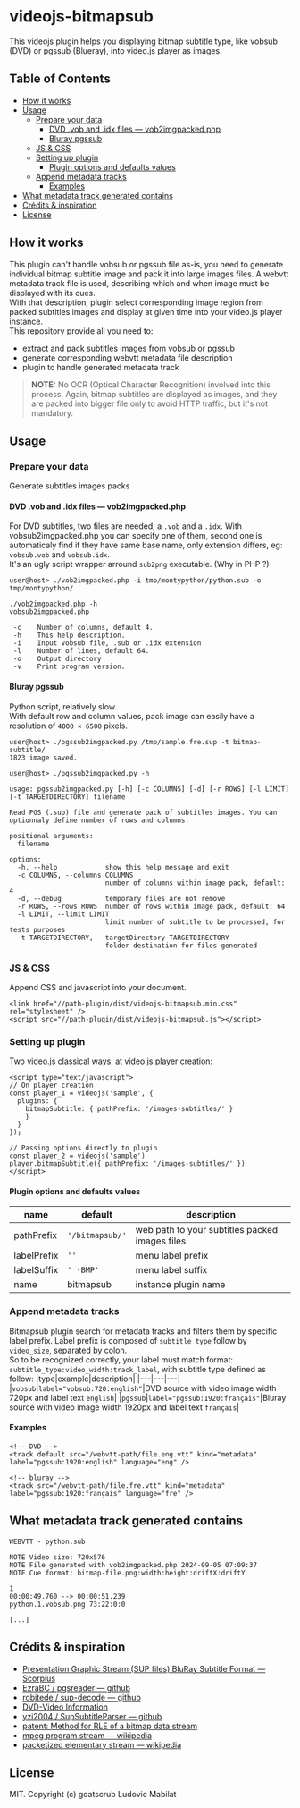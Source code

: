 # videojs-bitmapsub

This videojs plugin helps you displaying bitmap subtitle type, like vobsub (DVD) or pgssub (Blueray), into video.js player as images.

## Table of Contents

<!-- START doctoc generated TOC please keep comment here to allow auto update -->
<!-- DON'T EDIT THIS SECTION, INSTEAD RE-RUN doctoc TO UPDATE -->

- [How it works](#how-it-works)
- [Usage](#usage)
  - [Prepare your data](#prepare-your-data)
    - [DVD .vob and .idx files — vob2imgpacked.php](#dvd-vob-and-idx-files--vob2imgpackedphp)
    - [Bluray pgssub](#bluray-pgssub)
  - [JS & CSS](#js--css)
  - [Setting up plugin](#setting-up-plugin)
    - [Plugin options and defaults values](#plugin-options-and-defaults-values)
  - [Append metadata tracks](#append-metadata-tracks)
    - [Examples](#examples)
- [What metadata track generated contains](#what-metadata-track-generated-contains)
- [Crédits & inspiration](#cr%C3%A9dits--inspiration)
- [License](#license)

<!-- END doctoc generated TOC please keep comment here to allow auto update -->
## How it works
This plugin can't handle vobsub or pgssub file as-is, you need to generate individual bitmap subtitle image and pack it into large images files. A webvtt metadata track file is used, describing which and when image must be displayed with its cues.  
With that description, plugin select corresponding image region from packed subtitles images and display at given time into your video.js player instance.  
This repository provide all you need to:
- extract and pack subtitles images from vobsub or pgssub
- generate corresponding webvtt metadata file description
- plugin to handle generated metadata track

> __**NOTE:**__ No OCR (Optical Character Recognition) involved into this process. Again, bitmap subtitles are displayed as images, and they are packed into bigger file only to avoid HTTP traffic, but it's not mandatory.
## Usage
### Prepare your data
Generate subtitles images packs
#### DVD .vob and .idx files — vob2imgpacked.php
For DVD subtitles, two files are needed, a `.vob` and a `.idx`. With vobsub2imgpacked.php you can specify one of them, second one is automaticaly find if they have same base name, only extension differs, eg: `vobsub.vob` and `vobsub.idx`.  
It's an ugly script wrapper arround `sub2png` executable. (Why in PHP ?)
```
user@host> ./vob2imgpacked.php -i tmp/montypython/python.sub -o tmp/montypython/

./vob2imgpacked.php -h
vobsub2imgpacked.php

 -c    Number of columns, default 4.
 -h    This help description.
 -i    Input vobsub file, .sub or .idx extension
 -l    Number of lines, default 64.
 -o    Output directory
 -v    Print program version.
```
#### Bluray pgssub
Python script, relatively slow.  
With default row and column values, pack image can easily have a resolution of `4000 × 6500` pixels.
```
user@host> ./pgssub2imgpacked.py /tmp/sample.fre.sup -t bitmap-subtitle/
1823 image saved.

user@host> ./pgssub2imgpacked.py -h

usage: pgssub2imgpacked.py [-h] [-c COLUMNS] [-d] [-r ROWS] [-l LIMIT] [-t TARGETDIRECTORY] filename

Read PGS (.sup) file and generate pack of subtitles images. You can optionnaly define number of rows and columns.

positional arguments:
  filename

options:
  -h, --help            show this help message and exit
  -c COLUMNS, --columns COLUMNS
                        number of columns within image pack, default: 4
  -d, --debug           temporary files are not remove
  -r ROWS, --rows ROWS  number of rows within image pack, default: 64
  -l LIMIT, --limit LIMIT
                        limit number of subtitle to be processed, for tests purposes
  -t TARGETDIRECTORY, --targetDirectory TARGETDIRECTORY
                        folder destination for files generated
```
### JS & CSS
Append CSS and javascript into your document.
```
<link href="//path-plugin/dist/videojs-bitmapsub.min.css" rel="stylesheet" />
<script src="//path-plugin/dist/videojs-bitmapsub.js"></script>
```
### Setting up plugin
Two video.js classical ways, at video.js player creation:
```
<script type="text/javascript">
// On player creation
const player_1 = videojs('sample', {
  plugins: {
    bitmapSubtitle: { pathPrefix: '/images-subtitles/' }
    }
  }
});

// Passing options directly to plugin
const player_2 = videojs('sample')
player.bitmapSubtitle({ pathPrefix: '/images-subtitles/' })
</script>
```
#### Plugin options and defaults values

|name|default|description|
|----|---|---|
|pathPrefix|`'/bitmapsub/'`|web path to your subtitles packed images files|
|labelPrefix|`''`|menu label prefix|
|labelSuffix|`' ⋅BMP'`|menu label suffix|
|name|bitmapsub|instance plugin name|

### Append metadata tracks
Bitmapsub plugin search for metadata tracks and filters them by specific label prefix. Label prefix is composed of `subtitle_type` follow by `video_size`, separated by colon.  
So to be recognized correctly, your label must match format: `subtitle_type:video_width:track_label`, with subtitle type defined as follow:
|type|example|description|
|---|---|---|
|`vobsub`|`label="vobsub:720:english"`|DVD source with video image width 720px and label text `english`|
|`pgssub`|`label="pgssub:1920:français"`|Bluray source with video image width 1920px and label text `français`|

#### Examples
```
<!-- DVD -->
<track default src="/webvtt-path/file.eng.vtt" kind="metadata" label="pgssub:1920:english" language="eng" />

<!-- bluray -->
<track src="/webvtt-path/file.fre.vtt" kind="metadata" label="pgssub:1920:français" language="fre" />
```

## What metadata track generated contains
```
WEBVTT - python.sub

NOTE Video size: 720x576
NOTE File generated with vob2imgpacked.php 2024-09-05 07:09:37
NOTE Cue format: bitmap-file.png:width:height:driftX:driftY

1
00:00:49.760 --> 00:00:51.239
python.1.vobsub.png 73:22:0:0

[...]
```

## Crédits & inspiration
- [Presentation Graphic Stream (SUP files) BluRay Subtitle Format — Scorpius](https://blog.thescorpius.com/index.php/2017/07/15/presentation-graphic-stream-sup-files-bluray-subtitle-format/)
- [EzraBC / pgsreader — github](https://github.com/EzraBC/pgsreader)
- [robjtede / sup-decode — github](https://github.com/robjtede/sup-decode)
- [DVD-Video Information](https://dvd.sourceforge.net/dvdinfo/)
- [yzi2004 / SupSubtitleParser — github](https://github.com/yzi2004/SupSubtitleParser)
- [patent: Method for RLE of a bitmap data stream](https://patentimages.storage.googleapis.com/ab/c6/ed/195ad89b2b8f10/US7912305.pdf)
- [mpeg program stream — wikipedia](https://en.wikipedia.org/wiki/MPEG_program_stream)
- [packetized elementary stream — wikipedia](https://en.wikipedia.org/wiki/Packetized_elementary_stream)
## License

MIT. Copyright (c) goatscrub Ludovic Mabilat


[videojs]: http://videojs.com/
